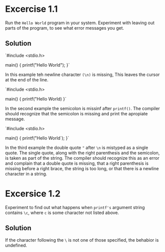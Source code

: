 # Excercise 1.1

Run the ``Hello World`` program in your system. Experiment with leaving out parts of the program, to see what error messages you get.

## Solution

`#include <stdio.h>

main()
{
  printf("Hello World");
}`

In this example teh newline character `(\n)` is missing, This leaves the cursor at the end of the line.

`#include <stdio.h>

main()
{
  printf("Hello World)
}`

In the second example the semicolon is missinf after `printf()`. The compiler should recognize that the semicolon is missing and print the apropiate message.

`#include <stdio.h>

main()
{
  printf("Hello World´);
}`

In the third example the double quote `"` after `\n` is mistyped as a single quote. The single quote, along with the right parenthesis and the semicolon, is taken as part of the string. The compiler should recognize  this as an error and complain that a double quote is missing, that a right parenthesis is missing before a right brace, the string is too long, or that there is a newline character in a string.

# Excersice 1.2

Experiment to find out what happens when `printf's` argument string contains `\c`, where `c` is some character not listed above. 

## Solution

If the character following the `\` is not one of those specified, the behabior is undefined.
